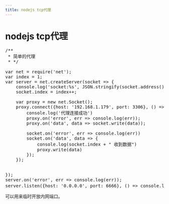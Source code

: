 ```yaml
---
title: nodejs tcp代理
---
```


# nodejs tcp代理

<pre class="brush:js;toolbar:false">/**
&nbsp;*&nbsp;简单的代理
&nbsp;*&nbsp;*/

var&nbsp;net&nbsp;=&nbsp;require(&#39;net&#39;);
var&nbsp;index&nbsp;=&nbsp;1;
var&nbsp;server&nbsp;=&nbsp;net.createServer(socket&nbsp;=&gt;&nbsp;{
&nbsp;&nbsp;&nbsp;&nbsp;console.log(&#39;socket:%s&#39;,&nbsp;JSON.stringify(socket.address()))
&nbsp;&nbsp;&nbsp;&nbsp;socket.index&nbsp;=&nbsp;index++;

&nbsp;&nbsp;&nbsp;&nbsp;var&nbsp;proxy&nbsp;=&nbsp;new&nbsp;net.Socket();
&nbsp;&nbsp;&nbsp;&nbsp;proxy.connect({host:&nbsp;&#39;192.168.1.179&#39;,&nbsp;port:&nbsp;3306},&nbsp;()&nbsp;=&gt;&nbsp;{
&nbsp;&nbsp;&nbsp;&nbsp;&nbsp;&nbsp;&nbsp;&nbsp;console.log(&#39;代理连接成功&#39;)
&nbsp;&nbsp;&nbsp;&nbsp;&nbsp;&nbsp;&nbsp;&nbsp;proxy.on(&#39;error&#39;,&nbsp;err&nbsp;=&gt;&nbsp;console.log(err));
&nbsp;&nbsp;&nbsp;&nbsp;&nbsp;&nbsp;&nbsp;&nbsp;proxy.on(&#39;data&#39;,&nbsp;data&nbsp;=&gt;&nbsp;socket.write(data));

&nbsp;&nbsp;&nbsp;&nbsp;&nbsp;&nbsp;&nbsp;&nbsp;socket.on(&#39;error&#39;,&nbsp;err&nbsp;=&gt;&nbsp;console.log(err))
&nbsp;&nbsp;&nbsp;&nbsp;&nbsp;&nbsp;&nbsp;&nbsp;socket.on(&#39;data&#39;,&nbsp;data&nbsp;=&gt;&nbsp;{
&nbsp;&nbsp;&nbsp;&nbsp;&nbsp;&nbsp;&nbsp;&nbsp;&nbsp;&nbsp;&nbsp;&nbsp;console.log(socket.index&nbsp;+&nbsp;&quot;&nbsp;收到数据&quot;)
&nbsp;&nbsp;&nbsp;&nbsp;&nbsp;&nbsp;&nbsp;&nbsp;&nbsp;&nbsp;&nbsp;&nbsp;proxy.write(data)
&nbsp;&nbsp;&nbsp;&nbsp;&nbsp;&nbsp;&nbsp;&nbsp;});
&nbsp;&nbsp;&nbsp;&nbsp;});


});
server.on(&#39;error&#39;,&nbsp;err&nbsp;=&gt;&nbsp;console.log(err));
server.listen({host:&nbsp;&#39;0.0.0.0&#39;,&nbsp;port:&nbsp;6666},&nbsp;()&nbsp;=&gt;&nbsp;console.log(&#39;服务器启动成功&#39;));</pre><p>可以用来临时开放内网端口。</p>



